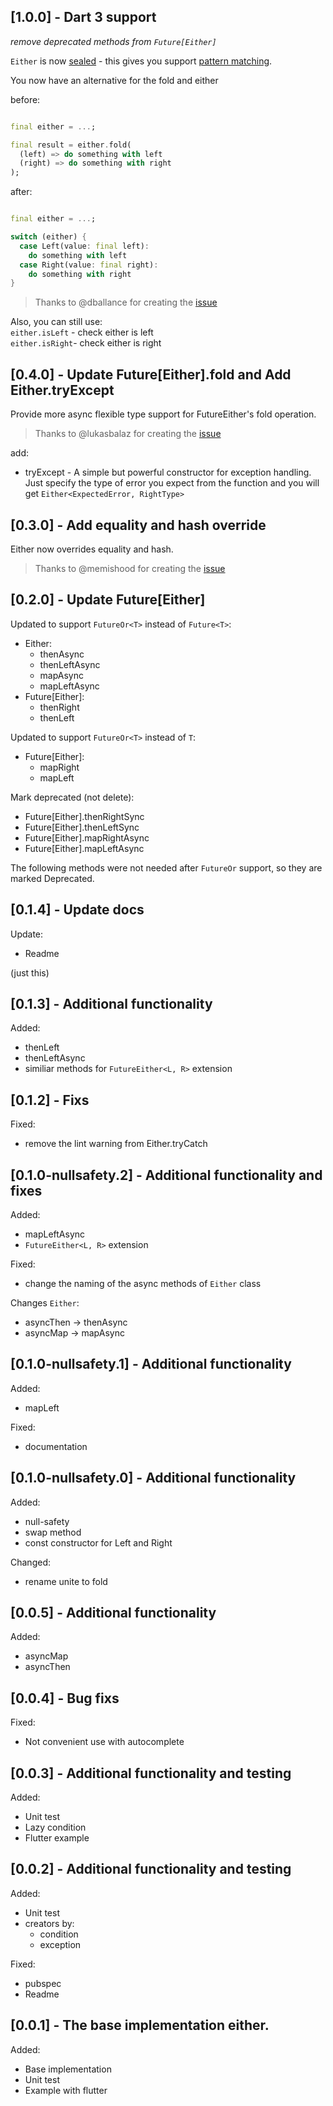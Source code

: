 ## [1.0.0] - Dart 3 support

*remove deprecated methods from `Future[Either]`*

`Either` is now [sealed](https://dart.dev/language/class-modifiers#sealed) - this gives you support [pattern matching](https://dart.dev/language/patterns).

You now have an alternative for the fold and either

before:
```dart

final either = ...;

final result = either.fold(
  (left) => do something with left
  (right) => do something with right
);

```

after:
```dart

final either = ...;

switch (either) {
  case Left(value: final left):
    do something with left
  case Right(value: final right):
    do something with right
}

```

> Thanks to @dballance for creating the [issue](https://github.com/avdosev/either_dart/issues/7)

Also, you can still use: \
`either.isLeft` - check either is left \
`either.isRight`- check either is right

## [0.4.0] - Update Future[Either].fold and Add Either.tryExcept 

Provide more async flexible type support for FutureEither's fold operation. 
> Thanks to @lukasbalaz for creating the [issue](https://github.com/avdosev/either_dart/issues/6) 


add: 
  * tryExcept -
  A simple but powerful constructor for exception handling. Just specify the type of error you expect from the function and you will get `Either<ExpectedError, RightType>`



## [0.3.0] - Add equality and hash override

Either now overrides equality and hash. 
> Thanks to @memishood for creating the [issue](https://github.com/avdosev/either_dart/issues/5) 

## [0.2.0] - Update Future[Either]

Updated to support `FutureOr<T>` instead of `Future<T>`:
  * Either: 
    * thenAsync
    * thenLeftAsync
    * mapAsync
    * mapLeftAsync
  * Future[Either]:
    * thenRight
    * thenLeft

Updated to support `FutureOr<T>` instead of `T`:
  * Future[Either]:
    * mapRight
    * mapLeft


Mark deprecated (not delete):
 * Future[Either].thenRightSync
 * Future[Either].thenLeftSync
 * Future[Either].mapRightAsync
 * Future[Either].mapLeftAsync

The following methods were not needed after `FutureOr` support, so they are marked Deprecated.

## [0.1.4] - Update docs

Update: 
* Readme

(just this)

## [0.1.3] - Additional functionality

Added:
* thenLeft
* thenLeftAsync
* similiar methods for `FutureEither<L, R>` extension

## [0.1.2] - Fixs

Fixed: 
* remove the lint warning from Either.tryCatch


## [0.1.0-nullsafety.2] - Additional functionality and fixes

Added:
* mapLeftAsync
* `FutureEither<L, R>` extension

Fixed:
* change the naming of the async methods of `Either` class

Changes `Either`:
* asyncThen -> thenAsync
* asyncMap -> mapAsync

## [0.1.0-nullsafety.1] - Additional functionality

Added:
* mapLeft

Fixed:
* documentation

## [0.1.0-nullsafety.0] - Additional functionality

Added:
* null-safety
* swap method
* const constructor for Left and Right

Changed:
* rename unite to fold

## [0.0.5] - Additional functionality

Added:
* asyncMap
* asyncThen

## [0.0.4] - Bug fixs

Fixed:
* Not convenient use with autocomplete

## [0.0.3] - Additional functionality and testing

Added:
* Unit test
* Lazy condition
* Flutter example

## [0.0.2] - Additional functionality and testing

Added:

* Unit test
* creators by:
  * condition
  * exception

Fixed:

* pubspec
* Readme

## [0.0.1] - The base implementation either.
Added:

* Base implementation
* Unit test
* Example with flutter
